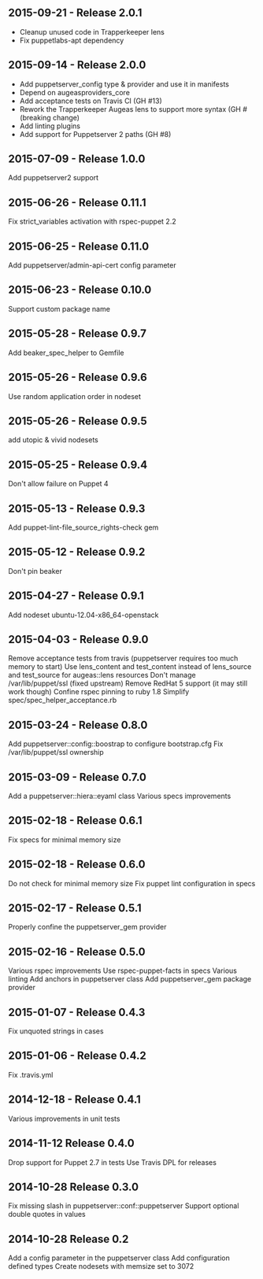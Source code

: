 ## 2015-09-21 - Release 2.0.1

- Cleanup unused code in Trapperkeeper lens
- Fix puppetlabs-apt dependency

## 2015-09-14 - Release 2.0.0

- Add puppetserver_config type & provider
  and use it in manifests
- Depend on augeasproviders_core
- Add acceptance tests on Travis CI (GH #13)
- Rework the Trapperkeeper Augeas lens
  to support more syntax (GH # (breaking change)
- Add linting plugins
- Add support for Puppetserver 2 paths (GH #8)

## 2015-07-09 - Release 1.0.0

Add puppetserver2 support

## 2015-06-26 - Release 0.11.1

Fix strict_variables activation with rspec-puppet 2.2

## 2015-06-25 - Release 0.11.0

Add puppetserver/admin-api-cert config parameter

## 2015-06-23 - Release 0.10.0

Support custom package name

## 2015-05-28 - Release 0.9.7

Add beaker_spec_helper to Gemfile

## 2015-05-26 - Release 0.9.6

Use random application order in nodeset

## 2015-05-26 - Release 0.9.5

add utopic & vivid nodesets

## 2015-05-25 - Release 0.9.4

Don't allow failure on Puppet 4

## 2015-05-13 - Release 0.9.3

Add puppet-lint-file_source_rights-check gem

## 2015-05-12 - Release 0.9.2

Don't pin beaker

## 2015-04-27 - Release 0.9.1

Add nodeset ubuntu-12.04-x86_64-openstack

## 2015-04-03 - Release 0.9.0

Remove acceptance tests from travis (puppetserver requires too much memory to
start)
Use lens_content and test_content instead of lens_source and test_source for
augeas::lens resources
Don't manage /var/lib/puppet/ssl (fixed upstream)
Remove RedHat 5 support (it may still work though)
Confine rspec pinning to ruby 1.8
Simplify spec/spec_helper_acceptance.rb

## 2015-03-24 - Release 0.8.0

Add puppetserver::config::boostrap to configure bootstrap.cfg
Fix /var/lib/puppet/ssl ownership

## 2015-03-09 - Release 0.7.0

Add a puppetserver::hiera::eyaml class
Various specs improvements

## 2015-02-18 - Release 0.6.1

Fix specs for minimal memory size

## 2015-02-18 - Release 0.6.0

Do not check for minimal memory size
Fix puppet lint configuration in specs

## 2015-02-17 - Release 0.5.1

Properly confine the puppetserver_gem provider

## 2015-02-16 - Release 0.5.0

Various rspec improvements
Use rspec-puppet-facts in specs
Various linting
Add anchors in puppetserver class
Add puppetserver_gem package provider

## 2015-01-07 - Release 0.4.3

Fix unquoted strings in cases

## 2015-01-06 - Release 0.4.2

Fix .travis.yml

## 2014-12-18 - Release 0.4.1

Various improvements in unit tests

## 2014-11-12 Release 0.4.0

Drop support for Puppet 2.7 in tests
Use Travis DPL for releases

## 2014-10-28 Release 0.3.0

Fix missing slash in puppetserver::conf::puppetserver
Support optional double quotes in values

## 2014-10-28 Release 0.2

Add a config parameter in the puppetserver class
Add configuration defined types
Create nodesets with memsize set to 3072
